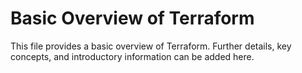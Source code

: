 # Basic Overview of Terraform

This file provides a basic overview of Terraform.
Further details, key concepts, and introductory information can be added here.
